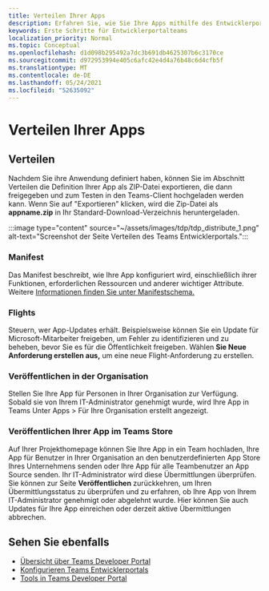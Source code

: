 ```yaml
---
title: Verteilen Ihrer Apps
description: Erfahren Sie, wie Sie Ihre Apps mithilfe des Entwicklerportals für Microsoft Teams.
keywords: Erste Schritte für Entwicklerportalteams
localization_priority: Normal
ms.topic: Conceptual
ms.openlocfilehash: d1d098b295492a7dc3b691db4625307b6c3170ce
ms.sourcegitcommit: d972953994e405c6afc42e4d4a76b48c6d4cfb5f
ms.translationtype: MT
ms.contentlocale: de-DE
ms.lasthandoff: 05/24/2021
ms.locfileid: "52635092"
---
```

# <a name="distribute-your-apps"></a>Verteilen Ihrer Apps

## <a name="distribute"></a>Verteilen

Nachdem Sie ihre Anwendung definiert  haben, können Sie im Abschnitt Verteilen die Definition Ihrer App als ZIP-Datei exportieren, die dann freigegeben und zum Testen in den Teams-Client hochgeladen werden kann. Wenn Sie auf "Exportieren" klicken, wird die Zip-Datei als **appname.zip** in Ihr Standard-Download-Verzeichnis heruntergeladen.

:::image type="content" source="~/assets/images/tdp/tdp_distribute_1.png" alt-text="Screenshot der Seite Verteilen des Teams Entwicklerportals.":::

### <a name="manifest"></a>Manifest

Das Manifest beschreibt, wie Ihre App konfiguriert wird, einschließlich ihrer Funktionen, erforderlichen Ressourcen und anderer wichtiger Attribute. Weitere [Informationen finden Sie unter Manifestschema.](~/resources/schema/manifest-schema.md)

### <a name="flights"></a>Flights

Steuern, wer App-Updates erhält. Beispielsweise können Sie ein Update für Microsoft-Mitarbeiter freigeben, um Fehler zu identifizieren und zu beheben, bevor Sie es für die Öffentlichkeit freigeben. Wählen **Sie Neue Anforderung erstellen aus,** um eine neue Flight-Anforderung zu erstellen.

### <a name="publish-to-org"></a>Veröffentlichen in der Organisation

Stellen Sie Ihre App für Personen in Ihrer Organisation zur Verfügung. Sobald sie von Ihrem IT-Administrator genehmigt wurde, wird Ihre App in Teams Unter Apps > Für Ihre Organisation erstellt angezeigt.

### <a name="publish-your-app-to-teams-store"></a>Veröffentlichen Ihrer App im Teams Store

Auf Ihrer Projekthomepage können Sie Ihre App in ein Team hochladen, Ihre App für Benutzer in Ihrer Organisation an den benutzerdefinierten App Store Ihres Unternehmens senden oder Ihre App für alle Teambenutzer an App Source senden. Ihr IT-Administrator wird diese Übermittlungen überprüfen. Sie können zur Seite **Veröffentlichen** zurückkehren, um Ihren Übermittlungsstatus zu überprüfen und zu erfahren, ob Ihre App von Ihrem IT-Administrator genehmigt oder abgelehnt wurde. Hier können Sie auch Updates für Ihre App einreichen oder derzeit aktive Übermittlungen abbrechen.

## <a name="see-also"></a>Sehen Sie ebenfalls

* [Übersicht über Teams Developer Portal](~/concepts/build-and-test/teams-developer-portal.md)
* [Konfigurieren Teams Entwicklerportals](~/concepts/tdp-configuration.md)
* [Tools in Teams Developer Portal](~/concepts/tdp-tools.md)